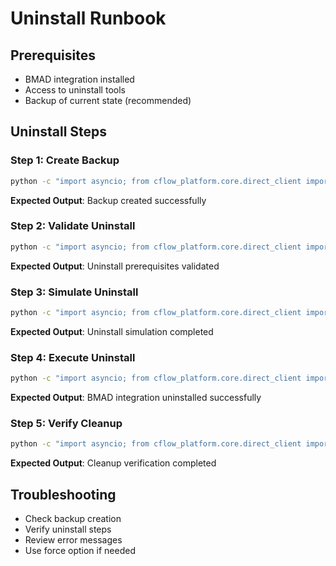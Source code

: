 # Uninstall Runbook

## Prerequisites
- BMAD integration installed
- Access to uninstall tools
- Backup of current state (recommended)

## Uninstall Steps

### Step 1: Create Backup
```bash
python -c "import asyncio; from cflow_platform.core.direct_client import execute_mcp_tool; print(asyncio.run(execute_mcp_tool('bmad_webmcp_backup_config')))"
```

**Expected Output**: Backup created successfully

### Step 2: Validate Uninstall
```bash
python -c "import asyncio; from cflow_platform.core.direct_client import execute_mcp_tool; print(asyncio.run(execute_mcp_tool('bmad_uninstall_validate')))"
```

**Expected Output**: Uninstall prerequisites validated

### Step 3: Simulate Uninstall
```bash
python -c "import asyncio; from cflow_platform.core.direct_client import execute_mcp_tool; print(asyncio.run(execute_mcp_tool('bmad_uninstall_simulate')))"
```

**Expected Output**: Uninstall simulation completed

### Step 4: Execute Uninstall
```bash
python -c "import asyncio; from cflow_platform.core.direct_client import execute_mcp_tool; print(asyncio.run(execute_mcp_tool('bmad_uninstall_complete', create_backup=True)))"
```

**Expected Output**: BMAD integration uninstalled successfully

### Step 5: Verify Cleanup
```bash
python -c "import asyncio; from cflow_platform.core.direct_client import execute_mcp_tool; print(asyncio.run(execute_mcp_tool('bmad_installation_validate_components')))"
```

**Expected Output**: Cleanup verification completed

## Troubleshooting
- Check backup creation
- Verify uninstall steps
- Review error messages
- Use force option if needed
